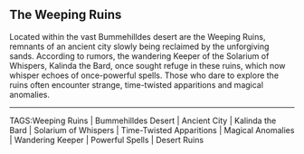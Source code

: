 ## The Weeping Ruins

Located within the vast Bummehilldes desert are the Weeping Ruins, remnants of an ancient city slowly being reclaimed by the unforgiving sands. According to rumors, the wandering Keeper of the Solarium of Whispers, Kalinda the Bard, once sought refuge in these ruins, which now whisper echoes of once-powerful spells. Those who dare to explore the ruins often encounter strange, time-twisted apparitions and magical anomalies.



---

TAGS:Weeping Ruins | Bummehilldes Desert | Ancient City | Kalinda the Bard | Solarium of Whispers | Time-Twisted Apparitions | Magical Anomalies | Wandering Keeper | Powerful Spells | Desert Ruins
